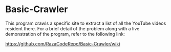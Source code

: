 # Basic-Crawler
This program crawls a specific site to extract a list of all the YouTube videos resident there.
For a brief detail of the problem along with a live demonstration of the program, refer to the following link:

https://github.com/RazaCodeRepo/Basic-Crawler/wiki
